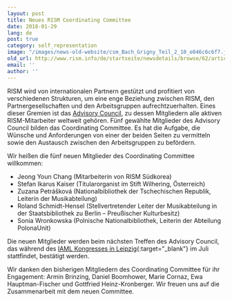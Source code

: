 ```yaml
---
layout: post
title: Neues RISM Coordinating Committee
date: 2018-01-29
lang: de
post: true
category: self_representation
image: "/images/news-old-website/csm_Bach_Grigny_Teil_2_10_e046c6c6f7.jpg"
old_url: http://www.rism.info/de/startseite/newsdetails/browse/62/article/64/new-rism-coordinating-committee.html
email: ''
author: ''
---
```



RISM wird von internationalen Partnern gestützt und profitiert von verschiedenen Strukturen, um eine enge Beziehung zwischen RISM, den Partnergesellschaften und den Arbeitsgruppen aufrechtzuerhalten. Eines dieser Gremien ist das [Advisory Council](/de/unternehmen/internationale-partner.html), zu dessen Mitgliedern alle aktiven RISM-Mitarbeiter weltweit gehören. Fünf gewählte Mitglieder des Advisory Council bilden das Coordinating Committee. Es hat die Aufgabe, die Wünsche und Anforderungen von einer der beiden Seiten zu vermitteln sowie den Austausch zwischen den Arbeitsgruppen zu befördern.

Wir heißen die fünf neuen Mitglieder des Coordinating Committee willkommen:

- Jeong Youn Chang (Mitarbeiterin von RISM Südkorea)
- Stefan Ikarus Kaiser (Titularorganist im Stift Wilhering, Österreich)
- Zuzana Petrášková (Nationalbibliothek der Tschechischen Republik, Leiterin der Musikabteilung)
- Roland Schmidt-Hensel (Stellvertretender Leiter der Musikabteilung in der Staatsbibliothek zu Berlin – Preußischer Kulturbesitz)
- Sonia Wronkowska (Polnische Nationalbibliothek, Leiterin der Abteilung PolonaUnit)

Die neuen Mitglieder werden beim nächsten Treffen des Advisory Council, das während des [IAML Kongresses in Leipzig](http://www.iaml.info/congresses/2018-leipzig){:target="_blank"} im Juli stattfindet, bestätigt werden.

Wir danken den bisherigen Mitgliedern des Coordinating Committee für ihr Engagement: Armin Brinzing, Daniel Boomhower, Marie Cornaz, Ewa Hauptman-Fischer und Gottfried Heinz-Kronberger. Wir freuen uns auf die Zusammenarbeit mit dem neuen Committee.

<script type="text/javascript">var switchTo5x=true;</script><script type="text/javascript" src="http://w.sharethis.com/button/buttons.js"></script><script type="text/javascript">stLight.options({publisher: "9b601438-1ce1-49d8-bfd7-9cff5df54c17", doNotHash: false, doNotCopy: false, hashAddressBar: false});</script>